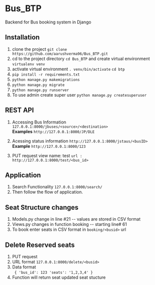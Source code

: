 # Bus_BTP
Backend for Bus booking system in Django

## Installation
1. clone the project 
`git clone https://github.com/aarushverma96/Bus_BTP.git`
2. cd to the project directory 
`cd Bus_BTP` and create virtual environment 
`virtualenv venv`
3. activate virtual environment 
`. venv/bin/activate`
 `cd btp`
4. `pip install -r requirements.txt`
5. `python manage.py makemigrations`
6. `python manage.py migrate`
7. `python manage.py runserver`
8. To use admin create super user 
`python manage.py createsuperuser`

## REST API
1. Accessing Bus Information 
`127.0.0.1:8000/jbuses/<source>/<destination>`<br>
	<b>Examples</b>
	`http://127.0.0.1:8000/JP/DLE`

2. Acessing status information
`http://127.0.0.1:8000/jstaus/<busID>`<br>
	<b>Example</b>
	`http://127.0.0.1:8000/123`

3. PUT request 
	view name: test
	`url : http://127.0.0.1:8000/test/<bus_id>`

## Application 
1. Search Functionality
	`127.0.0.1:8000/search/`
2. Then follow the flow of application.

## Seat Structure changes
1. Models.py change in line #21 -- values are stored in CSV format
2. Views.py changes in function booking -- starting line# 61
3. To book enter seats in CSV format in `booking/<busid>` url

## Delete Reserved seats 
1. PUT request
2. URL format `127.0.0.1:8000/delete/<busid>`
3. Data format <br>
`
{
	'bus_id': 123
	'seats': '1,2,3,4'
}`
4. Function will return seat updated seat stucture

